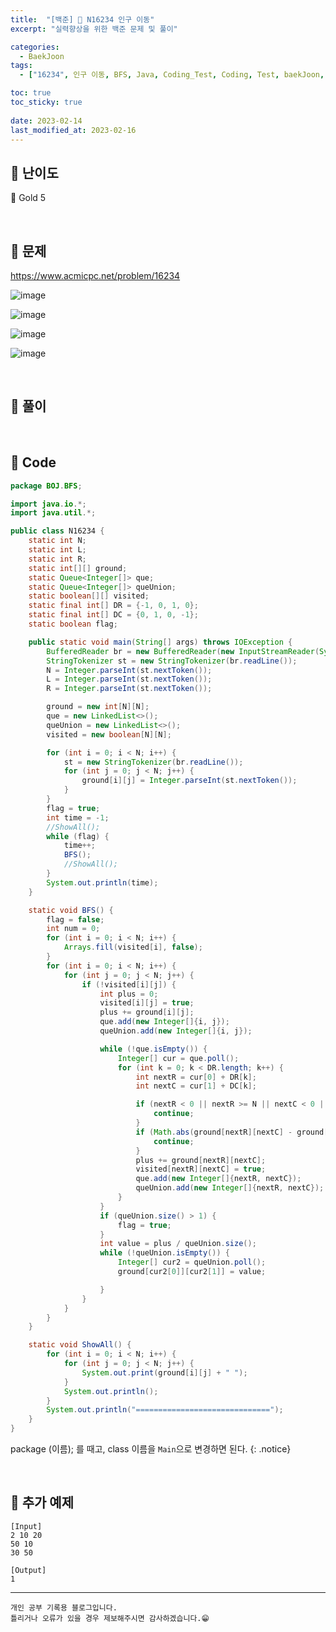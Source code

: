 ```yaml
---
title:  "[백준] 🥇 N16234 인구 이동"
excerpt: "실력향상을 위한 백준 문제 및 풀이"

categories:
  - BaekJoon
tags:
  - ["16234", 인구 이동, BFS, Java, Coding_Test, Coding, Test, baekJoon, 백준]

toc: true
toc_sticky: true
 
date: 2023-02-14
last_modified_at: 2023-02-16
---
```


## 📌 난이도

  🥇 Gold 5

<br>

## 📌 문제

<https://www.acmicpc.net/problem/16234>

![image](https://user-images.githubusercontent.com/37824506/219360671-cdfdfd1a-13b8-49d7-b465-6496f9567ce0.png)

![image](https://user-images.githubusercontent.com/37824506/219360758-b0b2b145-87bc-43da-a8eb-3cdfb1859c54.png)

![image](https://user-images.githubusercontent.com/37824506/219360869-4688d986-ef5a-41dc-96ce-f08b127cd0c1.png)

![image](https://user-images.githubusercontent.com/37824506/219360956-08d44c81-5969-431c-ad95-0e803214cea3.png)

<br>

## 📌 풀이



<br>

## 📌 Code

```java
package BOJ.BFS;

import java.io.*;
import java.util.*;

public class N16234 {
    static int N;
    static int L;
    static int R;
    static int[][] ground;
    static Queue<Integer[]> que;
    static Queue<Integer[]> queUnion;
    static boolean[][] visited;
    static final int[] DR = {-1, 0, 1, 0};
    static final int[] DC = {0, 1, 0, -1};
    static boolean flag;

    public static void main(String[] args) throws IOException {
        BufferedReader br = new BufferedReader(new InputStreamReader(System.in));
        StringTokenizer st = new StringTokenizer(br.readLine());
        N = Integer.parseInt(st.nextToken());
        L = Integer.parseInt(st.nextToken());
        R = Integer.parseInt(st.nextToken());

        ground = new int[N][N];
        que = new LinkedList<>();
        queUnion = new LinkedList<>();
        visited = new boolean[N][N];

        for (int i = 0; i < N; i++) {
            st = new StringTokenizer(br.readLine());
            for (int j = 0; j < N; j++) {
                ground[i][j] = Integer.parseInt(st.nextToken());
            }
        }
        flag = true;
        int time = -1;
        //ShowAll();
        while (flag) {
            time++;
            BFS();
            //ShowAll();
        }
        System.out.println(time);
    }

    static void BFS() {
        flag = false;
        int num = 0;
        for (int i = 0; i < N; i++) {
            Arrays.fill(visited[i], false);
        }
        for (int i = 0; i < N; i++) {
            for (int j = 0; j < N; j++) {
                if (!visited[i][j]) {
                    int plus = 0;
                    visited[i][j] = true;
                    plus += ground[i][j];
                    que.add(new Integer[]{i, j});
                    queUnion.add(new Integer[]{i, j});

                    while (!que.isEmpty()) {
                        Integer[] cur = que.poll();
                        for (int k = 0; k < DR.length; k++) {
                            int nextR = cur[0] + DR[k];
                            int nextC = cur[1] + DC[k];

                            if (nextR < 0 || nextR >= N || nextC < 0 || nextC >= N || visited[nextR][nextC]) {
                                continue;
                            }
                            if (Math.abs(ground[nextR][nextC] - ground[cur[0]][cur[1]]) < L || Math.abs(ground[nextR][nextC] - ground[cur[0]][cur[1]]) > R) {
                                continue;
                            }
                            plus += ground[nextR][nextC];
                            visited[nextR][nextC] = true;
                            que.add(new Integer[]{nextR, nextC});
                            queUnion.add(new Integer[]{nextR, nextC});
                        }
                    }
                    if (queUnion.size() > 1) {
                        flag = true;
                    }
                    int value = plus / queUnion.size();
                    while (!queUnion.isEmpty()) {
                        Integer[] cur2 = queUnion.poll();
                        ground[cur2[0]][cur2[1]] = value;

                    }
                }
            }
        }
    }

    static void ShowAll() {
        for (int i = 0; i < N; i++) {
            for (int j = 0; j < N; j++) {
                System.out.print(ground[i][j] + " ");
            }
            System.out.println();
        }
        System.out.println("==============================");
    }
}
```


package (이름); 를 때고, class 이름을 `Main`으로 변경하면 된다.
{: .notice} 

<br>

## 📌 추가 예제

```
[Input]
2 10 20
50 10
30 50

[Output]
1
```  

***
    개인 공부 기록용 블로그입니다.
    틀리거나 오류가 있을 경우 제보해주시면 감사하겠습니다.😁